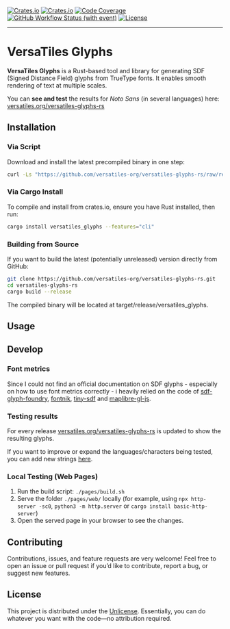[![Crates.io](https://img.shields.io/crates/v/versatiles_glyphs?label=crates.io)](https://crates.io/crates/versatiles_glyphs)
[![Crates.io](https://img.shields.io/crates/d/versatiles_glyphs?label=downloads)](https://crates.io/crates/versatiles_glyphs)
[![Code Coverage](https://codecov.io/gh/versatiles-org/versatiles-glyphs-rs/branch/main/graph/badge.svg?token=2eUtj8ick2)](https://codecov.io/gh/versatiles-org/versatiles-glyphs-rs)
[![GitHub Workflow Status (with event)](https://img.shields.io/github/actions/workflow/status/versatiles-org/versatiles-glyphs-rs/ci.yml)](https://github.com/versatiles-org/versatiles-glyphs-rs/actions/workflows/ci.yml)
[![License](https://img.shields.io/badge/license-Unlicense-green)](https://unlicense.org/)

---

# VersaTiles Glyphs

**VersaTiles Glyphs** is a Rust-based tool and library for generating SDF (Signed Distance Field) glyphs from TrueType fonts. It enables smooth rendering of text at multiple scales.

You can **see and test** the results for _Noto Sans_ (in several languages) here:  
[versatiles.org/versatiles-glyphs-rs](https://versatiles.org/versatiles-glyphs-rs/)

## Installation

### Via Script

Download and install the latest precompiled binary in one step:

```bash
curl -Ls "https://github.com/versatiles-org/versatiles-glyphs-rs/raw/refs/heads/main/scripts/install.sh" | sh
```

### Via Cargo Install

To compile and install from crates.io, ensure you have Rust installed, then run:

```bash
cargo install versatiles_glyphs --features="cli"
```

### Building from Source

If you want to build the latest (potentially unreleased) version directly from GitHub:

```bash
git clone https://github.com/versatiles-org/versatiles-glyphs-rs.git
cd versatiles-glyphs-rs
cargo build --release
```

The compiled binary will be located at target/release/versatiles_glyphs.

## Usage


## Develop

### Font metrics

Since I could not find an official documentation on SDF glyphs - especially on how to use font metrics correctly - i heavily relied on the code of [sdf-glyph-foundry](https://github.com/mapbox/sdf-glyph-foundry/blob/master/include/mapbox/glyph_foundry_impl.hpp), [fontnik](https://github.com/mapbox/fontnik/blob/master/lib/sdf.js), [tiny-sdf](https://github.com/mapbox/tiny-sdf) and [maplibre-gl-js](https://github.com/maplibre/maplibre-gl-js/blob/main/src/render/glyph_manager.ts).

### Testing results

For every release [versatiles.org/versatiles-glyphs-rs](https://versatiles.org/versatiles-glyphs-rs/) is updated to show the resulting glyphs.

If you want to improve or expand the languages/characters being tested, you can add new strings [here](https://github.com/versatiles-org/versatiles-glyphs-rs/blob/main/pages/web/index.html#L26).

### Local Testing (Web Pages)

1. Run the build script: `./pages/build.sh`
2. Serve the folder `./pages/web/` locally (for example, using `npx http-server -sc0`, `python3 -m http.server` or `cargo install basic-http-server`)
3. Open the served page in your browser to see the changes.

## Contributing

Contributions, issues, and feature requests are very welcome!
Feel free to open an issue or pull request if you’d like to contribute, report a bug, or suggest new features.

## License

This project is distributed under the [Unlicense](https://unlicense.org/). Essentially, you can do whatever you want with the code—no attribution required.
